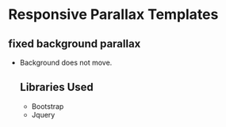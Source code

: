 # Responsive Parallax Templates #

## fixed background parallax ##
* Background does not move.

	## Libraries Used ##
	* Bootstrap
	* Jquery